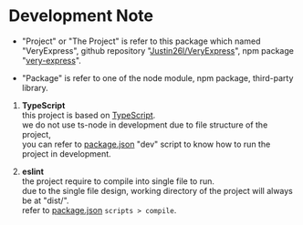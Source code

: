 # Development Note
- "Project" or "The Project" is refer to this package which named "VeryExpress", github repository "[Justin26l/VeryExpress](https://github.com/Justin26l/VeryExpress)", npm package "[very-express](https://www.npmjs.com/package/very-express)".  
  
- "Package" is refer to one of the node module, npm package, third-party library.  
  

1. **TypeScript**  
    this project is based on [TypeScript](https://www.typescriptlang.org/).  
    we do not use ts-node in development due to file structure of the project,  
    you can refer to [package.json](./../package.json) "dev" script to know how to run the project in development.

2. **eslint**  
    the project require to compile into single file to run.  
    due to the single file design, working directory of the project will always be at "dist/".  
    refer to [package.json](./../package.json) `scripts > compile`.  
